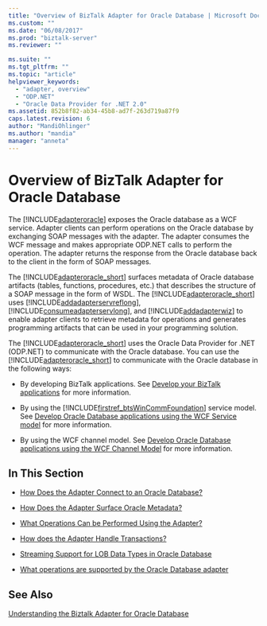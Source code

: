 ```yaml
---
title: "Overview of BizTalk Adapter for Oracle Database | Microsoft Docs"
ms.custom: ""
ms.date: "06/08/2017"
ms.prod: "biztalk-server"
ms.reviewer: ""

ms.suite: ""
ms.tgt_pltfrm: ""
ms.topic: "article"
helpviewer_keywords: 
  - "adapter, overview"
  - "ODP.NET"
  - "Oracle Data Provider for .NET 2.0"
ms.assetid: 852b8f82-ab34-45b8-ad7f-263d719a87f9
caps.latest.revision: 6
author: "MandiOhlinger"
ms.author: "mandia"
manager: "anneta"
---
```

# Overview of BizTalk Adapter for Oracle Database
The [!INCLUDE[adapteroracle](../../includes/adapteroracle-md.md)] exposes the Oracle database as a WCF service. Adapter clients can perform operations on the Oracle database by exchanging SOAP messages with the adapter. The adapter consumes the WCF message and makes appropriate ODP.NET calls to perform the operation. The adapter returns the response from the Oracle database back to the client in the form of SOAP messages.  
  
 The [!INCLUDE[adapteroracle_short](../../includes/adapteroracle-short-md.md)] surfaces metadata of Oracle database artifacts (tables, functions, procedures, etc.) that describes the structure of a SOAP message in the form of WSDL. The [!INCLUDE[adapteroracle_short](../../includes/adapteroracle-short-md.md)] uses [!INCLUDE[addadapterservreflong](../../includes/addadapterservreflong-md.md)], [!INCLUDE[consumeadapterservlong](../../includes/consumeadapterservlong-md.md)], and [!INCLUDE[addadapterwiz](../../includes/addadapterwiz-md.md)] to enable adapter clients to retrieve metadata for operations and generates programming artifacts that can be used in your programming solution.  
  
 The [!INCLUDE[adapteroracle_short](../../includes/adapteroracle-short-md.md)] uses the Oracle Data Provider for .NET (ODP.NET) to communicate with the Oracle database. You can use the [!INCLUDE[adapteroracle_short](../../includes/adapteroracle-short-md.md)] to communicate with the Oracle database in the following ways:  
  
- By developing BizTalk applications. See [Develop your BizTalk applications](../../core/develop-your-biztalk-applications.md) for more information.  
  
- By using the [!INCLUDE[firstref_btsWinCommFoundation](../../includes/firstref-btswincommfoundation-md.md)] service model. See [Develop Oracle Database applications using the WCF Service model](../../adapters-and-accelerators/adapter-oracle-database/develop-oracle-database-applications-using-the-wcf-service-model.md) for more information.  
  
- By using the WCF channel model. See [Develop Oracle Database applications using the WCF Channel Model](../../adapters-and-accelerators/adapter-oracle-database/develop-oracle-database-applications-using-the-wcf-channel-model.md) for more information.  
  
## In This Section  
  
-   [How Does the Adapter Connect to an Oracle Database?](https://msdn.microsoft.com/library/cc185360(v=bts.10).aspx)  
  
-   [How Does the Adapter Surface Oracle Metadata?](https://msdn.microsoft.com/library/cc185310(v=bts.10).aspx)  
  
-   [What Operations Can be Performed Using the Adapter?](https://msdn.microsoft.com/library/cc185259(v=bts.10).aspx)  
  
-   [How does the Adapter Handle Transactions?](https://msdn.microsoft.com/library/dd788428.aspx)  
  
-   [Streaming Support for LOB Data Types in Oracle Database](../../adapters-and-accelerators/adapter-oracle-database/streaming-support-for-lob-data-types-in-oracle-database.md)  
  
-   [What operations are supported by the Oracle Database adapter](../../adapters-and-accelerators/adapter-oracle-database/what-operations-are-supported-by-the-oracle-database-adapter.md)  
  
## See Also  
 [Understanding the Biztalk Adapter for Oracle Database](../../adapters-and-accelerators/adapter-oracle-database/understand-the-biztalk-adapter-for-oracle-database.md)